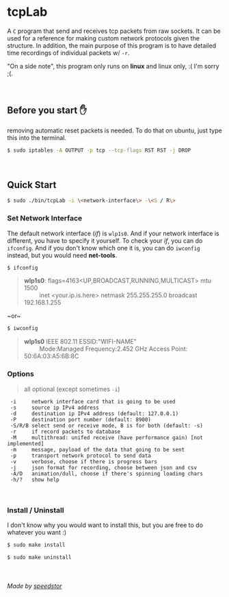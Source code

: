# tcpLab 
A `C` program that send and receives tcp packets from raw sockets. It can be used for a reference for making custom network protocols given the structure. In addition, the main purpose of this program is to have detailed time recordings of individual packets w/ `-r`.

"On a side note", this program only runs on **linux** and linux only, :( I'm sorry ;(.
<br/><br/><br/>

## Before you start :hand:
removing automatic reset packets is needed. To do that on ubuntu, just type this into the terminal.
```bash
$ sudo iptables -A OUTPUT -p tcp --tcp-flags RST RST -j DROP
```
<br/>

## Quick Start
```bash
$ sudo ./bin/tcpLab -i \<network-interface\> -\<S / R\>
```

### Set Network Interface
The default network interface (*if*) is `wlp1s0`. And if your network interface is different, you have to specify it yourself. To check your *if*, you can do `ifconfig`. And if you don't know which one it is, you can do `iwconfig` instead, but you would need **net-tools**.
```bash
$ ifconfig
```
> **wlp1s0**: flags=4163<UP,BROADCAST,RUNNING,MULTICAST>  mtu 1500<br/>
> &nbsp;&nbsp;&nbsp;&nbsp;&nbsp;&nbsp;&nbsp;&nbsp;&nbsp;inet <your.ip.is.here>  netmask 255.255.255.0  broadcast 192.168.1.255

~or~

```bash
$ iwconfig
```
> **wlp1s0**  IEEE 802.11  ESSID:"WIFI-NAME"  
> &nbsp;&nbsp;&nbsp;&nbsp;&nbsp;&nbsp;&nbsp;&nbsp;&nbsp;Mode:Managed  Frequency:2.452 GHz  Access Point: 50:6A:03:A5:6B:8C   


### Options
> all optional (except sometimes `-i`)
```
 -i     network interface card that is going to be used
 -s     source ip IPv4 address
 -d     destination ip IPv4 address (default: 127.0.0.1)
 -P     destination port number (default: 8900)
 -S/R/B select send or receive mode, B is for both (default: -s)
 -r     if record packets to database
 -M     multithread: unifed receive (have performance gain) [not implemented]
 -m     message, payload of the data that going to be sent
 -p     transport network protocol to send data
 -v     verbose, choose if there is progress bars
 -j     json format for recording, choose between json and csv 
 -A/D   animation/dull, choose if there's spinning loading chars
 -h/?   show help
```

<br/>

### Install / Uninstall
I don't know why you would want to install this, but you are free to do whatever you want :)
```bash
$ sudo make install

$ sudo make uninstall
```
<br/>

###### Made by [speedstor](https://speedstor.net)
